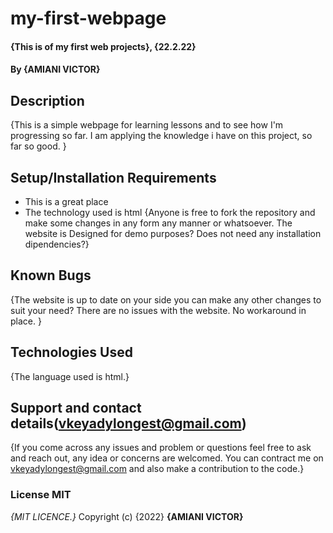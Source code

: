 # my-first-webpage
#### {This is of my first web projects}, {22.2.22}
#### By **{AMIANI VICTOR}**
## Description
{This is a simple webpage for learning lessons and to see how I'm progressing so far. I am applying the knowledge i have on this project, so far so good. }
## Setup/Installation Requirements
* This is a great place
* The technology used is html
{Anyone is free to fork the repository and make some changes in any form any manner or whatsoever. The website is Designed for demo purposes? Does not need any installation dipendencies?}
## Known Bugs
{The website is up to date on your side you can make any other changes to suit your need? There are no issues with the website. No workaround in place. }
## Technologies Used
{The language used is html.}
## Support and contact details(vkeyadylongest@gmail.com)
{If you come across any issues and problem or questions feel free to ask and reach out, any idea or concerns are welcomed.  You can contract me on vkeyadylongest@gmail.com and also make a contribution to the code.}
### License MIT
*{MIT LICENCE.}*
Copyright (c) {2022} **{AMIANI VICTOR}**
